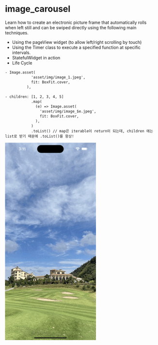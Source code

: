 # image_carousel

Learn how to create an electronic picture frame that automatically rolls when left still and can be swiped directly using the following main techniques.

- Using the pageView widget (to allow left/right scrolling by touch)
- Using the Timer class to execute a specified function at specific intervals.
- StatefulWidget in action
- Life Cycle

```
- Image.asset(
            'asset/img/image_1.jpeg',
            fit: BoxFit.cover,
          ),

- children: [1, 2, 3, 4, 5]
            .map(
              (e) => Image.asset(
                'asset/img/image_$e.jpeg',
                fit: BoxFit.cover,
              ),
            )
            .toList() // map은 iterable이 return이 되는데, children 에는  list로 받기 때문에 .toList()를 항상!

```

<img align="center" src="./capture.gif" width="300px" />
